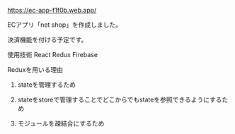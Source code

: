 https://ec-app-f1f0b.web.app/

ECアプリ「net shop」を作成しました。

決済機能を付ける予定です。

使用技術
React
Redux
Firebase

Reduxを用いる理由

1. stateを管理するため

2. stateをstoreで管理することでどこからでもstateを参照できるようにするため

3. モジュールを疎結合にするため

